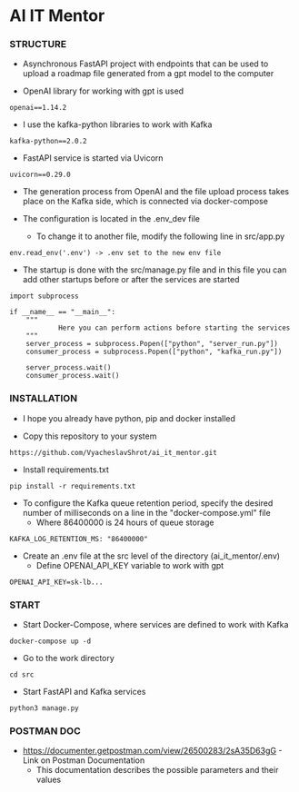 # AI IT Mentor

### STRUCTURE

- Asynchronous FastAPI project with endpoints 
that can be used to upload a roadmap file generated from a gpt model to the computer


- OpenAI library for working with gpt is used
```
openai==1.14.2
```

- I use the kafka-python libraries to work with Kafka
```
kafka-python==2.0.2
```

- FastAPI service is started via Uvicorn
```
uvicorn==0.29.0
```


- The generation process from OpenAI and the file upload process
takes place on the Kafka side, which is connected via docker-compose


- The configuration is located in the .env_dev file
  - To change it to another file, modify the following line in src/app.py
```
env.read_env('.env') -> .env set to the new env file
```

- The startup is done with the src/manage.py
file and in this file you can add other startups before or after the services are started
```
import subprocess

if __name__ == "__main__":
    """
            Here you can perform actions before starting the services
    """
    server_process = subprocess.Popen(["python", "server_run.py"])
    consumer_process = subprocess.Popen(["python", "kafka_run.py"])

    server_process.wait()
    consumer_process.wait()
```


### INSTALLATION

- I hope you already have python, pip and docker installed


- Copy this repository to your system
```
https://github.com/VyacheslavShrot/ai_it_mentor.git
```

- Install requirements.txt
```
pip install -r requirements.txt
```

- To configure the Kafka queue retention period, specify the desired number of milliseconds
on a line in the "docker-compose.yml" file
  - Where 86400000 is 24 hours of queue storage
```
KAFKA_LOG_RETENTION_MS: "86400000"
```

- Create an .env file at the src level of the directory (ai_it_mentor/.env)
  - Define OPENAI_API_KEY variable to work with gpt
```
OPENAI_API_KEY=sk-lb...
```


### START

- Start Docker-Compose, where services are defined to work with Kafka
```
docker-compose up -d
```

- Go to the work directory
```
cd src
```

- Start FastAPI and Kafka services
```
python3 manage.py
```

### POSTMAN DOC

- https://documenter.getpostman.com/view/26500283/2sA35D63gG - Link on Postman Documentation
  - This documentation describes the possible parameters and their values
